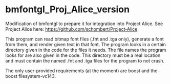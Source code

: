 # bmfontgl_Proj_Alice_version
Modification of bmfontgl to prepare it for integration into Project Alice. See Project Alice here: https://github.com/schombert/Project-Alice

This program can read bitmap font files (.fnt and .tga only), generate a font from them, and render given text in that font.
The program looks in a certain directory given in the code for the files it needs. The file names the program looks for
are also given in the code. This directory must be a real location and must contain the named .fnt and .tga files for the 
program to not crash.

The only user-provided requirements (at the moment) are boost and the boost filesystem-vc143.
